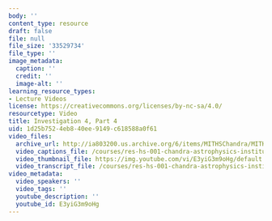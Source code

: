 ```yaml
---
body: ''
content_type: resource
draft: false
file: null
file_size: '33529734'
file_type: ''
image_metadata:
  caption: ''
  credit: ''
  image-alt: ''
learning_resource_types:
- Lecture Videos
license: https://creativecommons.org/licenses/by-nc-sa/4.0/
resourcetype: Video
title: Investigation 4, Part 4
uid: 1d25b752-4eb8-40ee-9149-c618588a0f61
video_files:
  archive_url: http://ia803200.us.archive.org/6/items/MITHSChandra/MITHS_chandra_4_04_300k.mp4
  video_captions_file: /courses/res-hs-001-chandra-astrophysics-institute/E3yiG3m9oHg_captions.webvtt
  video_thumbnail_file: https://img.youtube.com/vi/E3yiG3m9oHg/default.jpg
  video_transcript_file: /courses/res-hs-001-chandra-astrophysics-institute/E3yiG3m9oHg_transcript.pdf
video_metadata:
  video_speakers: ''
  video_tags: ''
  youtube_description: ''
  youtube_id: E3yiG3m9oHg
---
```

